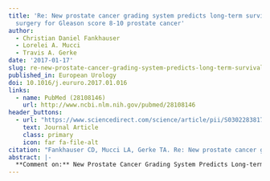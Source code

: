 ```yaml
---
title: 'Re: New prostate cancer grading system predicts long-term survival following
  surgery for Gleason score 8-10 prostate cancer'
author:
  - Christian Daniel Fankhauser
  - Lorelei A. Mucci
  - Travis A. Gerke
date: '2017-01-17'
slug: re-new-prostate-cancer-grading-system-predicts-long-term-survival-following-surgery-for-gleason-score-8-10-prostate-cancer
published_in: European Urology
doi: 10.1016/j.eururo.2017.01.016
links:
  - name: PubMed (28108146)
    url: http://www.ncbi.nlm.nih.gov/pubmed/28108146
header_buttons:
  - url: "https://www.sciencedirect.com/science/article/pii/S0302283817300325"
    text: Journal Article
    class: primary
    icon: far fa-file-alt
citation: "Fankhauser CD, Mucci LA, Gerke TA. Re: New prostate cancer grading system predicts long-term survival following surgery for Gleason score 8-10 prostate cancer. Eur Urol 2017; 72(1): e9--e10. PMID: 28108146."
abstract: |-
  **Comment on:** New Prostate Cancer Grading System Predicts Long-term Survival Following Surgery for Gleason Score 8-10 Prostate Cancer.
---
```


<!--
## Common icons

Font Awesome: https://fontawesome.com/icons
Academic Icons: http://jpswalsh.github.io/academicons/

github: fab fa-github
twitter: fab fa-twitter
rocket (app): fas fa-rocket
biorxiv: ai ai-biorxiv
arvix: ai ai-arxiv
doi: ai ai-doi
pubmed: ai ai-pubmed
generic paper: far fa-file-alt
generic project: fas fa-briefcase
-->

<!--
You can include extra content here as markdown.
It will render after Abstract and Links and before Citation.
-->
